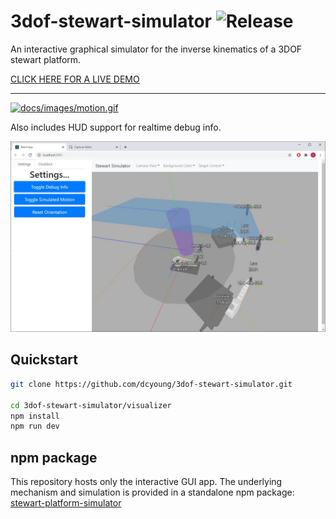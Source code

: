 # 3dof-stewart-simulator ![Release](https://github.com/dcyoung/3dof-stewart-simulator/actions/workflows/viz-app-publish.yml/badge.svg)

An interactive graphical simulator for the inverse kinematics of a 3DOF stewart platform.

[CLICK HERE FOR A LIVE DEMO](https://dcyoung.github.io/3dof-stewart-simulator/)

---

[![docs/images/motion.gif](docs/images/motion.gif)](https://dcyoung.github.io/3dof-stewart-simulator/)

Also includes HUD support for realtime debug info.

[![docs/images/debug_hud.jpg](docs/images/debug_hud.jpg)](https://dcyoung.github.io/3dof-stewart-simulator/)

## Quickstart

```bash
git clone https://github.com/dcyoung/3dof-stewart-simulator.git

cd 3dof-stewart-simulator/visualizer
npm install
npm run dev
```

## npm package

This repository hosts only the interactive GUI app. The underlying mechanism and simulation is provided in a standalone npm package: [stewart-platform-simulator](https://github.com/dcyoung/stewart-platform-simulator)